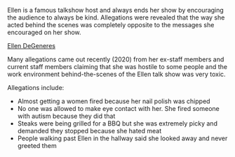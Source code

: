 Ellen is a famous talkshow host and always ends her show by encouraging the audience to always be kind. Allegations were revealed that the way she acted behind the scenes was completely opposite to the messages she encouraged on her show.

[Ellen DeGeneres](https://en.wikipedia.org/wiki/Ellen_DeGeneres)

Many allegations came out recently (2020) from her ex-staff members and current staff members claiming that she was hostile to some people and the work environment behind-the-scenes of the Ellen talk show was very toxic.

Allegations include:

- Almost getting a women fired because her nail polish was chipped
- No one was allowed to make eye contact with her. She fired someone with autism because they did that
- Steaks were being grilled for a BBQ but she was extremely picky and demanded they stopped because she hated meat
- People walking past Ellen in the hallway said she looked away and never greeted them